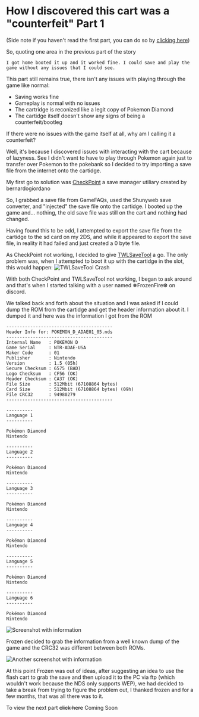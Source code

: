 # How I discovered this cart was a "counterfeit" Part 1
(Side note if you haven't read the first part, you can do so by [clicking here](https://fm1337.github.io/CounterfeitCartidge/story/obtain/
))

So, quoting one area in the previous part of the story
```
I got home booted it up and it worked fine. I could save and play the game without any issues that I could see.
```

This part still remains true, there isn't any issues with playing through the game like normal:
- Saving works fine
- Gameplay is normal with no issues
- The cartridge is reconized like a legit copy of Pokemon Diamond
- The cartidge itself doesn't show any signs of being a counterfeit/bootleg

If there were no issues with the game itself at all, why am I calling it a counterfeit?

Well, it's because I discovered issues with interacting with the cart because of lazyness. See I didn't want to have to play
through Pokemon again just to transfer over Pokemon to the pokebank so I decided to try importing a save file from the internet
onto the cartidge.

My first go to solution was [CheckPoint](https://github.com/BernardoGiordano/Checkpoint) a save manager utiliary created by bernardogiordano

So, I grabbed a save file from GameFAQs, used the Shunyweb save converter, and "injected" the save file onto the cartidge.
I booted up the game and... nothing, the old save file was still on the cart and nothing had changed.

Having found this to be odd, I attempted to export the save file from the cartidge to the sd card on my 2DS, and while it appeared to export the save file, in reality it had failed and just created a 0 byte file.

As CheckPoint not working, I decided to give [TWLSaveTool](https://github.com/TuxSH/TWLSaveTool) a go. The only problem was, when I attempted to boot it up with the cartidge in the slot, this would happen:
![TWLSaveTool Crash](https://i.imgur.com/tSp3X62.png)

With both CheckPoint and TWLSaveTool not working, I began to ask around and that's when I started talking with a user named ❅FrozenFire❆ on discord.

We talked back and forth about the situation and I was asked if I could dump the ROM from the cartidge and get the header information about it. I dumped it and here was the information I got from the ROM
```
----------------------------------------
Header Info for: POKEMON_D_ADAE01_05.nds
----------------------------------------
Internal Name   : POKEMON D
Game Serial     : NTR-ADAE-USA
Maker Code      : 01
Publisher       : Nintendo
Version         : 1.5 (05h)
Secure Checksum : 6575 (BAD)
Logo Checksum   : CF56 (OK)
Header Checksum : CA37 (OK)
File Size       : 512Mbit (67108864 bytes)
Card Size       : 512Mbit (67108864 bytes) (09h)
File CRC32      : 94980279
----------------------------------------

----------
Language 1
----------

Pokémon Diamond
Nintendo

----------
Language 2
----------

Pokémon Diamond
Nintendo

----------
Language 3
----------

Pokémon Diamond
Nintendo

----------
Language 4
----------

Pokémon Diamond
Nintendo

----------
Language 5
----------

Pokémon Diamond
Nintendo

----------
Language 6
----------

Pokémon Diamond
Nintendo
```

![Screenshot with information](https://i.imgur.com/eHhMHE4.png)

Frozen decided to grab the information from a well known dump of the game and the CRC32 was different between both ROMs.

![Another screenshot with information](https://i.imgur.com/KmQO6Dd.png)

At this point Frozen was out of ideas, after suggesting an idea to use the flash cart to grab the save and then upload it to the PC via ftp (which wouldn't work because the NDS only supports WEP), we had decided to take a break from trying to figure the problem out, I thanked frozen and for a few months, that was all there was to it.

To view the next part ~~click here~~ Coming Soon
